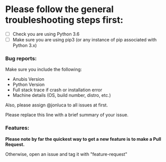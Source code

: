 # Please follow the general troubleshooting steps first:

- [ ] Check you are using Python 3.6
- [ ] Make sure you are using pip3 (or any instance of pip associated with Python 3.x)

### Bug reports:

Make sure you include the following:

* Anubis Version
* Python Version
* Full stack trace if crash or installation error
* Machine details (OS, build number, distro, etc.)

Also, please assign @jonluca to all issues at first.

Please replace this line with a brief summary of your issue.

### Features:

**Please note by far the quickest way to get a new feature is to make a Pull Request.**

Otherwise, open an issue and tag it with "feature-request"
